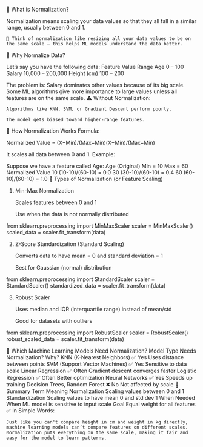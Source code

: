 🔷 What is Normalization?

Normalization means scaling your data values so that they all fall in a similar range, usually between 0 and 1.

    📌 Think of normalization like resizing all your data values to be on the same scale — this helps ML models understand the data better.

🔷 Why Normalize Data?

Let’s say you have the following data:
Feature	Value Range
Age	0 – 100
Salary	10,000 – 200,000
Height (cm)	100 – 200

The problem is: Salary dominates other values because of its big scale. Some ML algorithms give more importance to large values unless all features are on the same scale.
⚠️ Without Normalization:

    Algorithms like KNN, SVM, or Gradient Descent perform poorly.

    The model gets biased toward higher-range features.

🔷 How Normalization Works
Formula:

Normalized Value = (X−Min)/(Max−Min)(X−Min)/(Max−Min)

It scales all data between 0 and 1.
Example:

Suppose we have a feature called Age:
Age (Original)	Min = 10	Max = 60	Normalized Value
10			(10-10)/(60-10) = 0.0
30			(30-10)/(60-10) = 0.4
60			(60-10)/(60-10) = 1.0
🔷 Types of Normalization (or Feature Scaling)
1. Min-Max Normalization

    Scales features between 0 and 1

    Use when the data is not normally distributed

from sklearn.preprocessing import MinMaxScaler
scaler = MinMaxScaler()
scaled_data = scaler.fit_transform(data)

2. Z-Score Standardization (Standard Scaling)

    Converts data to have mean = 0 and standard deviation = 1

    Best for Gaussian (normal) distribution

from sklearn.preprocessing import StandardScaler
scaler = StandardScaler()
standardized_data = scaler.fit_transform(data)

3. Robust Scaler

    Uses median and IQR (interquartile range) instead of mean/std

    Good for datasets with outliers

from sklearn.preprocessing import RobustScaler
scaler = RobustScaler()
robust_scaled_data = scaler.fit_transform(data)

🔷 Which Machine Learning Models Need Normalization?
Model Type	Needs Normalization?	Why?
KNN (K-Nearest Neighbors)	✅ Yes	Uses distance between points
SVM (Support Vector Machines)	✅ Yes	Sensitive to data scale
Linear Regression	✅ Often	Gradient descent converges faster
Logistic Regression	✅ Often	Better optimization
Neural Networks	✅ Yes	Speeds up training
Decision Trees, Random Forest	❌ No	Not affected by scale
🔷 Summary
Term	Meaning
Normalization	Scaling values between 0 and 1
Standardization	Scaling values to have mean 0 and std dev 1
When Needed	When ML model is sensitive to input scale
Goal	Equal weight for all features
✅ In Simple Words:

    Just like you can't compare height in cm and weight in kg directly, machine learning models can’t compare features on different scales.
    Normalization puts everything on the same scale, making it fair and easy for the model to learn patterns.